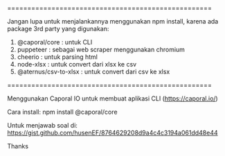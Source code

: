 ===================================================

Jangan lupa untuk menjalankannya menggunakan npm install, 
karena ada package 3rd party yang digunakan:
1. @caporal/core : untuk CLI
2. puppeteer : sebagai web scraper menggunakan chromium
3. cheerio : untuk parsing html
4. node-xlsx : untuk convert dari xlsx ke csv
5. @aternus/csv-to-xlsx : untuk convert dari csv ke xlsx

===================================================

Menggunakan Caporal IO untuk membuat aplikasi CLI (https://caporal.io/)

Cara install: npm install @caporal/core

Untuk menjawab soal di:
https://gist.github.com/husenEF/8764629208d9a4c4c3194a061dd48e44

Thanks
